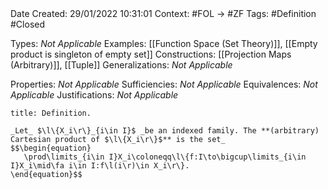 <br />
<br />

Date Created: 29/01/2022 10:31:01
Context: #FOL $\to$ #ZF
Tags: #Definition #Closed 

Types: _Not Applicable_
Examples: [[Function Space (Set Theory)]], [[Empty product is singleton of empty set]]
Constructions: [[Projection Maps (Arbitrary)]], [[Tuple]]
Generalizations: _Not Applicable_

Properties: _Not Applicable_
Sufficiencies: _Not Applicable_
Equivalences: _Not Applicable_
Justifications: _Not Applicable_

``` ad-Definition
title: Definition.

_Let_ $\l\{X_i\r\}_{i\in I}$ _be an indexed family. The **(arbitrary) Cartesian product of $\l\{X_i\r\}$** is the set_
$$\begin{equation}
   \prod\limits_{i\in I}X_i\coloneqq\l\{f:I\to\bigcup\limits_{i\in I}X_i\mid\fa i\in I:f\l(i\r)\in X_i\r\}.
\end{equation}$$

```
